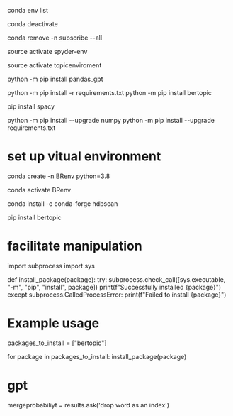 conda env list

conda deactivate


conda remove -n subscribe --all

source activate spyder-env

source activate topicenviroment 


python -m pip install pandas_gpt

python -m pip install -r requirements.txt
python -m pip install bertopic


pip install spacy


python -m pip install --upgrade numpy
python -m pip install --upgrade requirements.txt


# set up vitual environment
conda create -n BRenv python=3.8

conda activate BRenv  

conda install -c conda-forge hdbscan

pip install bertopic

# facilitate manipulation




import subprocess
import sys

def install_package(package):
    try:
        subprocess.check_call([sys.executable, "-m", "pip", "install", package])
        print(f"Successfully installed {package}")
    except subprocess.CalledProcessError:
        print(f"Failed to install {package}")

# Example usage
packages_to_install = ["bertopic"]

for package in packages_to_install:
    install_package(package)


# gpt

mergeprobabiliyt = results.ask('drop word as an index')

